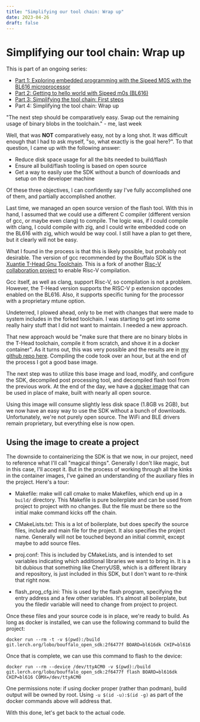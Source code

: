 ```yaml
---
title: "Simplifying our tool chain: Wrap up"
date: 2023-04-26
draft: false
---
```


Simplifying our tool chain: Wrap up
===================================

This is part of an ongoing series:

* [Part 1: Exploring embedded programming with the Sipeed M0S with the BL616 microprocessor](/exploring-embedded-programming-with-sipeed-m0s-bl616/)
* [Part 2: Getting to hello world with Sipeed m0s (BL616)](/getting-to-hello-world-with-sipeed-m0s-bl616/)
* [Part 3: Simplifying the tool chain: First steps](/simplifying-our-tool-chain-first-steps/)
* Part 4: Simplifying the tool chain: Wrap up

"The next step should be comparatively easy. Swap out the remaining usage of
binary blobs in the toolchain." - me, last week

Well, that was **NOT** comparatively easy, not by a long shot. It was difficult
enough that I had to ask myself, "so, what exactly is the goal here?". To that
question, I came up with the following answer:

* Reduce disk space usage for all the bits needed to build/flash
* Ensure all build/flash tooling is based on open source
* Get a way to easily use the SDK without a bunch of downloads and setup on the developer machine

Of these three objectives, I can confidently say I've fully accomplished one of
them, and partially accomplished another.

Last time, we managed an open source version of the flash tool. With this in
hand, I assumed that we could use a different C compiler (different version
of gcc, or maybe even clang) to compile. The logic was, if I could compile
with clang, I could compile with zig, and I could write embedded code on the
BL616 with zig, which would be way cool. I still have a plan to get there, but
it clearly will not be easy.

What I found in the process is that this is likely possible, but probably not
desirable. The version of gcc recommended by the Bouffalo SDK is the [Xuantie
T-Head Gnu Toolchain](https://github.com/T-head-Semi/xuantie-gnu-toolchain).
This is a fork of another [Risc-V collaboration project](https://github.com/riscv-collab/riscv-gnu-toolchain)
to enable Risc-V compilation.

Gcc itself, as well as clang, support Risc-V, so compilation is not a problem.
However, the T-Head version supports the RISC-V p extension opcodes enabled
on the BL616. Also, it supports specific tuning for the processor with a
proprietary mtune option.

Undeterred, I plowed ahead, only to be met with changes that were made to system
includes in the forked toolchain. I was starting to get into some really hairy
stuff that I did not want to maintain. I needed a new approach.

That new approach would be "make sure that there are no binary blobs in the
T-Head toolchain, compile it from scratch, and shove it in a docker container".
As it turns out, this was very possible and the results are in [my github
repo here](https://github.com/elerch/xuantie-gnu-toolchain-docker). Compiling
the code took over an hour, but at the end of the process I got a good base
image.

The next step was to utilize this base image and load, modify, and configure
the SDK, decompiled post processing tool, and decompiled flash tool from the
previous work. At the end of the day, we have a [docker image](https://github.com/elerch/bouffalo_open_sdk)
that can be used in place of make, built with nearly all open source.

Using this image will consume slightly less disk space (1.8GB vs 2GB), but
we now have an easy way to use the SDK without a bunch of downloads. Unfortunately,
we're not purely open source. The WiFi and BLE drivers remain proprietary,
but everything else is now open.

Using the image to create a project
-----------------------------------

The downside to containerizing the SDK is that we now, in our project, need
to reference what I'll call "magical things". Generally I don't like magic,
but in this case, I'll accept it. But in the process of working through all
the kinks in the container images, I've gained an understanding of the
auxiliary files in the project. Here's a tour:

* Makefile: make will call cmake to make Makefiles, which end up in a `build/`
            directory. This Makefile is pure boilerplate and can be used from
            project to project with no changes. But the file must be there
            so the initial make command kicks off the chain.

* CMakeLists.txt: This is a lot of boilerplate, but does specify the source
                  files, include and main file for the project. It also
                  specifies the project name. Generally will not be touched
                  beyond an initial commit, except maybe to add source files.

* proj.conf: This is included by CMakeLists, and is intended to set variables
             indicating which additional libraries we want to bring in. It is
             a bit dubious that something like CherryUSB, which is a different
             library and repository, is just included in this SDK, but I don't
             want to re-think that right now.

* flash_prog_cfg.ini: This is used by the flash program, specifying the entry
                      address and a few other variables. It's almost all
                      boilerplate, but you the filedir variable will need to
                      change from project to project.

Once these files and your source code is in place, we're ready to build. As
long as docker is installed, we can use the following command to build the
project:

```
docker run --rm -t -v $(pwd):/build git.lerch.org/lobo/bouffalo_open_sdk:2f6477f BOARD=bl616dk CHIP=bl616
```

Once that is complete, we can use this command to flash to the device:

```
docker run --rm --device /dev/ttyACM0 -v $(pwd):/build git.lerch.org/lobo/bouffalo_open_sdk:2f6477f flash BOARD=bl616dk CHIP=bl616 COMX=/dev/ttyACM0
```

One permissions note: if using docker proper (rather than podman), build output
will be owned by root. Using `-u $(id -u):$(id -g)` as part of the docker commands
above will address that.

With this done, let's get back to the actual code.
